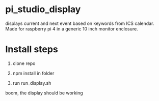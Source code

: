 # pi_studio_display
displays current and next event based on keywords from ICS calendar. Made for raspberry pi 4 in a generic 10 inch monitor enclosure.

# Install steps

1. clone repo

2. npm install in folder

3. run run_display.sh

boom, the display should be working
